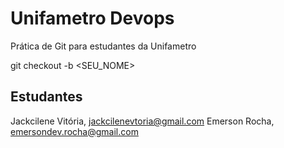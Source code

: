 # Unifametro Devops

Prática de Git para estudantes da Unifametro

git checkout -b <SEU_NOME>

## Estudantes
Jackcilene Vitória, jackcilenevtoria@gmail.com
Emerson Rocha, emersondev.rocha@gmail.com
